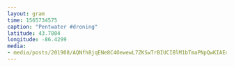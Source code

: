 ```yaml
---
layout: gram
time: 1565734575
caption: "Pentwater #droning"
latitude: 43.7804
longitude: -86.4299
media:
- media/posts/201908/AQNfh8jqENe8C4OewewL7ZKSwTrBIUCIBlM1bTmaPNpQwKIAEoB9c7STm0oNkwKW_ure82Yv2kwvXjI5S43sFsdgQ1TQW9wgGlKw_17978968444273451.mp4
---
```

